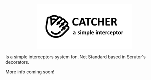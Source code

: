 <p align="center">
  <img src="https://raw.githubusercontent.com/codellion/catcher/master/logo.png" width="300">
</p>

Is a simple interceptors system for .Net Standard based in Scrutor's decorators.

More info coming soon!
